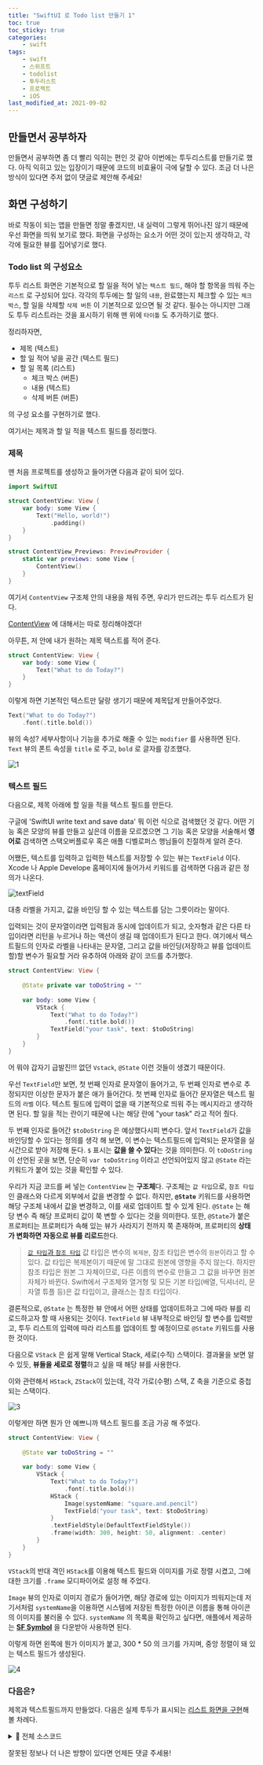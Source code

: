 ```yaml
---
title: "SwiftUI 로 Todo list 만들기 1"
toc: true
toc_sticky: true
categories:
    - swift
tags:
    - swift
    - 스위프트
    - todolist
    - 투두리스트
    - 프로젝트
    - iOS
last_modified_at: 2021-09-02
---
```


## 만들면서 공부하자

만들면서 공부하면 좀 더 빨리 익히는 편인 것 같아 이번에는 투두리스트를 만들기로 했다. 아직 익히고 있는 입장이기 때문에 코드의 비효율이 극에 달할 수 있다. 조금 더 나은 방식이 있다면 주저 없이 댓글로 제안해 주세요!

## 화면 구성하기

바로 작동이 되는 앱을 만들면 정말 좋겠지만, 내 실력이 그렇게 뛰어나진 않기 때문에 우선 화면을 띄워 보기로 했다. 화면을 구성하는 요소가 어떤 것이 있는지 생각하고, 각각에 필요한 뷰를 집어넣기로 했다.

### Todo list 의 구성요소

투두 리스트 화면은 기본적으로 할 일을 적어 넣는 `텍스트 필드`, 해야 할 항목을 띄워 주는 `리스트` 로 구성되어 있다. 각각의 투두에는 할 일의 `내용`, 완료했는지 체크할 수 있는 `체크 박스`, 할 일을 삭제할 `삭제 버튼` 이 기본적으로 있으면 될 것 같다. 필수는 아니지만 그래도 투두 리스트라는 것을 표시하기 위해 맨 위에 `타이틀` 도 추가하기로 했다.

정리하자면,

- 제목 (텍스트)
- 할 일 적어 넣을 공간 (텍스트 필드)
- 할 일 목록 (리스트)
	- 체크 박스 (버튼)
	- 내용 (텍스트)
	- 삭제 버튼 (버튼)

의 구성 요소를 구현하기로 했다.

여기서는 제목과 할 일 적을 텍스트 필드를 정리했다.


### 제목

맨 처음 프로젝트를 생성하고 들어가면 다음과 같이 되어 있다.

```swift
import SwiftUI

struct ContentView: View {
    var body: some View {
        Text("Hello, world!")
            .padding()
    }
}

struct ContentView_Previews: PreviewProvider {
    static var previews: some View {
        ContentView()
    }
}

```

여기서 `ContentView` 구조체 안의 내용을 채워 주면, 우리가 만드려는 투두 리스트가 된다.

[ContentView]() 에 대해서는 따로 정리해야겠다!

아무튼, 저 안에 내가 원하는 제목 텍스트를 적어 준다.

```swift
struct ContentView: View {
    var body: some View {
        Text("What to do Today?")
    }
}
```

이렇게 하면 기본적인 텍스트만 달랑 생기기 때문에 제목답게 만들어주었다.

```swift
Text("What to do Today?")
    .font(.title.bold())
```

뷰의 속성? 세부사항이나 기능을 추가로 해줄 수 있는 `modifier` 를 사용하면 된다. `Text` 뷰의 폰트 속성을 `title` 로 주고, `bold` 로 글자를 강조했다.

![1](/assets/images/swift-todo-1/1.png)


### 텍스트 필드

다음으로, 제목 아래에 할 일을 적을 텍스트 필드를 만든다.

구글에 'SwiftUI write text and save data' 뭐 이런 식으로 검색했던 것 같다. 어떤 기능 혹은 모양의 뷰를 만들고 싶은데 이름을 모르겠으면 그 기능 혹은 모양을 서술해서 **영어로** 검색하면 스택오버플로우 혹은 애플 디벨로퍼스 행님들이 친절하게 알려 준다.

어쨌든, 텍스트를 입력하고 입력한 텍스트를 저장할 수 있는 뷰는 `TextField` 이다. Xcode 나 Apple Develope 홈페이지에 들어가서 키워드를 검색하면 다음과 같은 정의가 나온다.

![textField](/assets/images/swift-todo-1/2.png)

대충 라벨을 가지고, 값을 바인딩 할 수 있는 텍스트를 담는 그릇이라는 말이다.

입력되는 것이 문자열이라면 입력됨과 동시에 업데이트가 되고, 숫자형과 같은 다른 타입이라면 리턴을 누르거나 하는 액션이 생길 때 업데이트가 된다고 한다. 여기에서 텍스트필드의 인자로 라벨을 나타내는 문자열, 그리고 값을 바인딩(저장하고 뷰를 업데이트할)할 변수가 필요할 거라 유추하여 아래와 같이 코드를 추가했다.

```swift
struct ContentView: View {
    
    @State private var toDoString = ""
    
    var body: some View {
        VStack {
            Text("What to do Today?")
                .font(.title.bold())
            TextField("your task", text: $toDoString)
        }
    }
}
```

어 뭐야 갑자기 급발진!!! 없던 `Vstack`, `@State` 이런 것들이 생겼기 때문이다.

우선 `TextField`만 보면, 첫 번째 인자로 문자열이 들어가고, 두 번째 인자로 변수로 추정되지만 이상한 문자가 붙은 애가 들어간다. 첫 번째 인자로 들어간 문자열은 텍스트 필드의 `라벨` 이다. 텍스트 필드에 입력이 없을 때 기본적으로 띄워 주는 메시지라고 생각하면 된다. 할 일을 적는 란이기 때문에 나는 해당 란에 "your task" 라고 적어 줬다.

두 번째 인자로 들어간 `$toDoString` 은 예상했다시피 변수다. 앞서 `TextField`가 값을 바인딩할 수 있다는 정의를 생각 해 보면, 이 변수는 텍스트필드에 입력되는 문자열을 실시간으로 받아 저장해 둔다. `$` 표시는 **값을 쓸 수 있다**는 것을 의미한다. 이 `toDoString`이 선언된 곳을 보면, 단순히 `var toDoString` 이라고 선언되어있지 않고 `@State` 라는 키워드가 붙어 있는 것을 확인할 수 있다.

우리가 지금 코드를 써 넣는 `ContentView` 는 **구조체**다. 구조체는 `값 타입`으로, `참조 타입` 인 클래스와 다르게 외부에서 값을 변경할 수 없다. 하지만, **`@State`** 키워드를 사용하면 해당 구조체 내에서 값을 변경하고, 이를 새로 업데이트 할 수 있게 된다. `@State` 는 해당 변수 즉 해당 프로퍼티 값이 쭉 변할 수 있다는 것을 의미한다. 또한, `@State`가 붙은 프로퍼티는 프로퍼티가 속해 있는 뷰가 사라지기 전까지 쭉 존재하며, 프로퍼티의 **상태가 변화하면 자동으로 뷰를 리로드**한다.

> [`값 타입`과 `참조 타입`](https://2unbini.github.io/swift/swift-struct-class-translate)
> 값 타입은 변수의 `복제본`, 참조 타입은 변수의 `원본`이라고 할 수 있다.
> 값 타입은 복제본이기 때문에 말 그대로 원본에 영향을 주지 않는다. 하지만 참조 타입은 원본 그 자체이므로, 다른 이름의 변수로 만들고 그 값을 바꾸면 원본 자체가 바뀐다.
> Swift에서 구조체와 열거형 및 모든 기본 타입(배열, 딕셔너리, 문자열 튜플 등)은 값 타입이고, 클래스는 참조 타입이다.


결론적으로, `@State` 는 특정한 뷰 안에서 어떤 상태를 업데이트하고 그에 따라 뷰를 리로드하고자 할 때 사용되는 것이다. `TextField` 뷰 내부적으로 바인딩 할 변수를 입력받고, 투두 리스트의 입력에 따라 리스트를 업데이트 할 예정이므로 `@State` 키워드를 사용한 것이다.

다음으로 `VStack` 은 쉽게 말해 Vertical Stack, 세로(수직) 스택이다. 결과물을 보면 알 수 있듯, **뷰들을 세로로 정렬**하고 싶을 때 해당 뷰를 사용한다.

이와 관련해서 `HStack`, `ZStack`이 있는데, 각각 가로(수평) 스택, Z 축을 기준으로 중첩되는 스택이다.

![3](/assets/images/swift-todo-1/3.png)

이렇게만 하면 뭔가 안 예쁘니까 텍스트 필드를 조금 가공 해 주었다.

```swift
struct ContentView: View {
    
    @State var toDoString = ""
    
    var body: some View {
        VStack {
            Text("What to do Today?")
                .font(.title.bold())
            HStack {
                Image(systemName: "square.and.pencil")
                TextField("your task", text: $toDoString)
            }
			.textFieldStyle(DefaultTextFieldStyle())
            .frame(width: 300, height: 50, alignment: .center)
        }
    }
}
```

`VStack`의 반대 격인 `HStack`를 이용해 텍스트 필드와 이미지를 가로 정렬 시켰고, 그에 대한 크기를 `.frame` 모디파이어로 설정 해 주었다.

`Image` 뷰의 인자로 이미지 경로가 들어가면, 해당 경로에 있는 이미지가 띄워지는데 저기서처럼 `systemName`을 이용하면 시스템에 저장된 특정한 아이콘 이름을 통해 아이콘의 이미지를 불러올 수 있다. `systemName` 의 목록을 확인하고 싶다면, 애플에서 제공하는 [**SF Symbol**](https://developer.apple.com/sf-symbols/) 을 다운받아 사용하면 된다.

이렇게 하면 왼쪽에 뭔가 이미지가 붙고, 300 * 50 의 크기를 가지며, 중앙 정렬이 돼 있는 텍스트 필드가 생성된다.

![4](/assets/images/swift-todo-1/4.png)


### 다음은?

제목과 텍스트필드까지 만들었다. 다음은 실제 투두가 표시되는 [리스트 화면을 구현](https://2unbini.github.io/swift/swift-todolist-2)해 볼 차례다.

<details>
<summary>📍 전체 소스코드 </summary>
<div markdown="1">

```swift
import SwiftUI

struct ContentView: View {
    
    @State var toDoString = ""
    
    struct TodoList: Identifiable {
        let id = UUID()
        var content: String
    }
    
    private var todoLists = [
        TodoList(content: "SwiftUI 공부하기"),
        TodoList(content: "블로그 글 쓰기"),
        TodoList(content: "백준 문제 풀기")
    ]
    
    var body: some View {
        VStack {
            Text("What to do Today?")
                .font(.title.bold())
            
            HStack {
                Image(systemName: "square.and.pencil")
                    TextField("your task", text: $toDoString)
            }
            .textFieldStyle(DefaultTextFieldStyle())
            .frame(width: 300, height: 50, alignment: .center)
        }
    }
}

struct ContentView_Previews: PreviewProvider {
    static var previews: some View {
        ContentView()
    }
}
```

</div>
</details>

잘못된 정보나 더 나은 방향이 있다면 언제든 댓글 주세용!